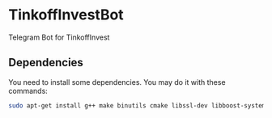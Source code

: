 # TinkoffInvestBot
Telegram Bot for TinkoffInvest

## Dependencies

You need to install some dependencies. You may do it with these commands:
```sh
sudo apt-get install g++ make binutils cmake libssl-dev libboost-system-dev zlib1g-dev libcurl4-openssl-dev
```
